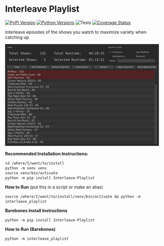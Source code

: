 # Interleave Playlist
[![PyPi Version](https://img.shields.io/pypi/v/Interleave-Playlist.svg)](https://pypi.org/project/Interleave-Playlist/)
[![Python Versions](https://img.shields.io/pypi/pyversions/Interleave-Playlist.svg)](https://coveralls.io/github/tsweeney256/interleave_playlist)
![Tests](https://github.com/tsweeney256/interleave_playlist/actions/workflows/tests.yml/badge.svg)
[![Coverage Status](https://coveralls.io/repos/github/tsweeney256/interleave_playlist/badge.svg?kill_cache=1)](https://coveralls.io/github/tsweeney256/interleave_playlist)

Interleave episodes of the shows you watch to maximize variety when catching up

![](https://raw.githubusercontent.com/tsweeney256/interleave_playlist/e8fb44208464c2dfd65db766c9e12b267d6f8beb/docs/images/screenshot.png)

**Recommended Installation Instructions:**
```
cd /where/I/want/to/install
python -m venv venv
source venv/bin/activate
python -m pip install Interleave-Playlist
```
**How to Run** (put this in a script or make an alias)
```
source /where/I/want/to/install/venv/bin/activate && python -m interleave_playlist
```

**Barebones Install Instructions**
```
python -m pip install Interleave-Playlist
```
**How to Run (Barebones)**
```
python -m interleave_playlist
```
